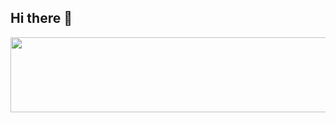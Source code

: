 ## Hi there 👋

<!--
**131c2/131c2** is a ✨ _special_ ✨ repository because its `README.md` (this file) appears on your GitHub profile.

Here are some ideas to get you started:

- 🔭 I’m currently working on ...
- 🌱 I’m currently learning ...
- 👯 I’m looking to collaborate on ...
- 🤔 I’m looking for help with ...
- 💬 Ask me about ...
- 📫 How to reach me: ...
- 😄 Pronouns: ...
- ⚡ Fun fact: ...
-->

<a href="https://www.gitanimals.org/en_US?utm_medium=image&utm_source=131c2&utm_content=line">
  <img
    src="https://render.gitanimals.org/lines/131c2?pet-id=725049100522336752"
    width="600"
    height="120"
  />
</a>
